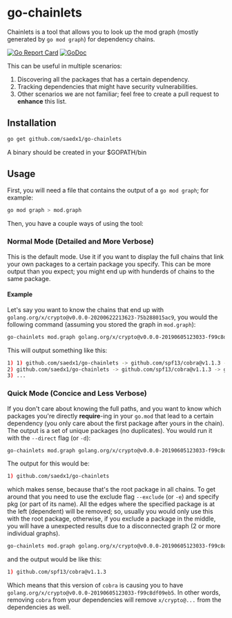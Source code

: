 # go-chainlets

Chainlets is a tool that allows you to look up the mod graph (mostly generated by `go mod graph`) for dependency chains.

[![Go Report Card](https://goreportcard.com/badge/github.com/saedx1/go-chainlets)](https://goreportcard.com/report/github.com/saedx1/go-chainlets)
[![GoDoc](https://godoc.org/github.com/saedx1/go-chainlets?status.svg)](https://godoc.org/github.com/saedx1/go-chainlets)

This can be useful in multiple scenarios:

1. Discovering all the packages that has a certain dependency.
2. Tracking dependencies that might have security vulnerabilities.
3. Other scenarios we are not familiar; feel free to create a pull request to **enhance** this list.

## Installation

```sh
go get github.com/saedx1/go-chainlets
```

A binary should be created in your $GOPATH/bin

## Usage

First, you will need a file that contains the output of a `go mod graph`; for example:

```sh
go mod graph > mod.graph
```

Then, you have a couple ways of using the tool:

### Normal Mode (Detailed and More Verbose)

This is the default mode. Use it if you want to display the full chains that link your own packages to a certain package you specify. This can be more output than you expect; you might end up with hunderds of chains to the same package.

#### Example

Let's say you want to know the chains that end up with `golang.org/x/crypto@v0.0.0-20200622213623-75b288015ac9`, you would the following command (assuming you stored the graph in `mod.graph`):

```sh
go-chainlets mod.graph golang.org/x/crypto@v0.0.0-20190605123033-f99c8df09eb5
```

This will output something like this:

```sh
1) 1) github.com/saedx1/go-chainlets -> github.com/spf13/cobra@v1.1.3 -> github.com/spf13/viper@v1.7.0 -> github.com/bketelsen/crypt@v0.0.3-0.20200106085610-5cbc8cc4026c -> golang.org/x/crypto@v0.0.0-20190605123033-f99c8df09eb5
2) github.com/saedx1/go-chainlets -> github.com/spf13/cobra@v1.1.3 -> github.com/spf13/viper@v1.7.0 -> github.com/bketelsen/crypt@v0.0.3-0.20200106085610-5cbc8cc4026c -> cloud.google.com/go/firestore@v1.1.0 -> cloud.google.com/go@v0.46.3 -> cloud.google.com/go/datastore@v1.0.0 -> google.golang.org/appengine@v1.6.1 -> golang.org/x/crypto@v0.0.0-20190605123033-f99c8df09eb5
3) ...
```

### Quick Mode (Concice and Less Verbose)

If you don't care about knowing the full paths, and you want to know which packages you're directly **require**-ing in your `go.mod` that lead to a certain dependency (you only care about the first package after yours in the chain). The output is a set of unique packages (no duplicates). You would run it with the `--direct` flag (or `-d`):

```sh
go-chainlets mod.graph golang.org/x/crypto@v0.0.0-20190605123033-f99c8df09eb5 --direct
```

The output for this would be:

```sh
1) github.com/saedx1/go-chainlets
```

which makes sense, because that's the root package in all chains. To get around that you need to use the exclude flag `--exclude` (or `-e`) and specify pkg (or part of its name). All the edges where the specified package is at the left (dependent) will be removed; so, usually you would only use this with the root package, otherwise, if you exclude a package in the middle, you will have a unexpected results due to a disconnected graph (2 or more individual graphs).

```sh
go-chainlets mod.graph golang.org/x/crypto@v0.0.0-20190605123033-f99c8df09eb5 --direct -e go-chainlets
```

and the output would be like this:

```sh
1) github.com/spf13/cobra@v1.1.3
```

Which means that this version of `cobra` is causing you to have `golang.org/x/crypto@v0.0.0-20190605123033-f99c8df09eb5`. In other words, removing `cobra` from your dependencies will remove `x/crypto@...` from the dependencies as well.
